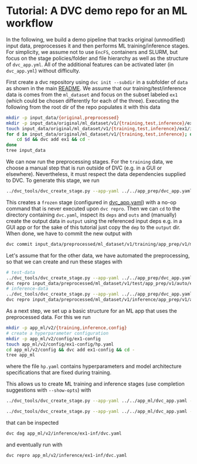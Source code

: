 # Tutorial: A DVC demo repo for an ML workflow

In the following, we build a demo pipeline that tracks original (unmodified) input data, preprocesses it and then performs ML training/inference stages. For simplicity, we assume not to use `EncFS`, containers and SLURM, but focus on the stage policies/folder and file hierarchy as well as the structure of `dvc_app.yml`. All of the additional features can be activated later (in `dvc_app.yml`) without difficulty. 

First create a dvc repository using `dvc init --subdir` in a subfolder of `data` as shown in the main [README](../README.md). We assume that our training/test/inference data is comes from the `ml_dataset` and focus on the subset labeled `ex1` (which could be chosen differently for each of the three). Executing the following from the root dir of the repo populates it with this data
```bash
mkdir -p input_data/{original,preprocessed}
mkdir -p input_data/original/ml_dataset/v1/{training,test,inference}/ex1
touch input_data/original/ml_dataset/v1/{training,test,inference}/ex1/in.dat
for d in input_data/original/ml_dataset/v1/{training,test,inference}; do
    cd $d && dvc add ex1 && cd -
done
tree input_data
```

We can now run the preprocessing stages. For the `training` data, we choose a manual step that is run outside of DVC (e.g. in a GUI or elsewhere). Nevertheless, it must respect the data dependencies supplied to DVC. To generate this stage, we run
```bash
../dvc_tools/dvc_create_stage.py --app-yaml ../../app_prep/dvc_app.yaml --stage manual_train --run-label ex1-etl-train --input-etl ex1 --input-etl-file in.dat 
```
This creates a `frozen` stage (configured in [dvc_app.yaml](../app_prep/dvc_app.yaml)) with a no-op command that is never executed upon `dvc repro`. Then we can `cd` to the directory containing `dvc.yaml`, inspect its `deps` and `outs` and (manually) create the output data in `output` using the referenced input deps e.g. in a GUI app or for the sake of this tutorial just copy the `dep` to the `output` dir. When done, we have to commit the new output with
```bash
dvc commit input_data/preprocessed/ml_dataset/v1/training/app_prep/v1/manual/ex1-etl-train/dvc.yaml
```

Let's assume that for the other data, we have automated the preprocessing, so that we can create and run these stages with
```bash
# test-data
../dvc_tools/dvc_create_stage.py --app-yaml ../../app_prep/dvc_app.yaml --stage auto_test   --run-label ex1-etl-test   --input-etl ex1 --input-etl-file in.dat  # adapt etl_input_data anchor to test
dvc repro input_data/preprocessed/ml_dataset/v1/test/app_prep/v1/auto/ex1-etl-test/dvc.yaml
# inference-data
../dvc_tools/dvc_create_stage.py --app-yaml ../../app_prep/dvc_app.yaml --stage auto_inf   --run-label ex1-etl-inf   --input-etl ex1 --input-etl-file in.dat
dvc repro input_data/preprocessed/ml_dataset/v1/inference/app_prep/v1/auto/ex1-etl-inf/dvc.yaml
```

As a next step, we set up a basic structure for an ML app that uses the preprocessed data. For this we run

```bash
mkdir -p app_ml/v2/{training,inference,config}
# create a hyperparameter configuration
mkdir -p app_ml/v2/config/ex1-config
touch app_ml/v2/config/ex1-config/hp.yaml
cd app_ml/v2/config && dvc add ex1-config && cd -
tree app_ml
```
where the file `hp.yaml` contains hyperparameters and model architecture specifications that are fixed during training.

This allows us to create ML training and inference stages (use completion suggestions with `--show-opts`) with
```bash
../dvc_tools/dvc_create_stage.py --app-yaml ../../app_ml/dvc_app.yaml --stage training  --run-label ex1-train --input-config ex1-config --input-config-file hp.yaml --input-training ex1-etl-train --input-test ex1-etl-test

../dvc_tools/dvc_create_stage.py --app-yaml ../../app_ml/dvc_app.yaml --stage inference --run-label ex1-inf   --input-config ex1-config --input-config-file hp.yaml --input-training ex1-train     --input-inference ex1-etl-inf
```
that can be inspected
```bash
dvc dag app_ml/v2/inference/ex1-inf/dvc.yaml 
```
and eventually run with
```bash
dvc repro app_ml/v2/inference/ex1-inf/dvc.yaml 
```
